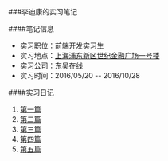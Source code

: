 ###李迪康的实习笔记

####笔记信息
+ 实习职位：前端开发实习生
+ 实习地点：[上海浦东新区世纪金融广场一号楼](http://map.baidu.com/?shareurl=1&poiShareUid=7297df8908a17f5203ec01eb) 
+ 实习公司：[东吴在线](www.idwzx.com)
+ 实习时间：2016/05/20 -- 2016/10/28

####实习日记
1. [第一篇](https://github.com/Andyliwr/InternshipDiary/blob/master/%E6%AF%8F%E6%9C%88%E5%AE%9E%E4%B9%A0%E6%97%A5%E5%BF%97/DailyBook1.md)
2. [第二篇](https://github.com/Andyliwr/InternshipDiary/blob/master/%E6%AF%8F%E6%9C%88%E5%AE%9E%E4%B9%A0%E6%97%A5%E5%BF%97/DailyBook2.md)
3. [第三篇](https://github.com/Andyliwr/InternshipDiary/blob/master/%E6%AF%8F%E6%9C%88%E5%AE%9E%E4%B9%A0%E6%97%A5%E5%BF%97/DailyBook3.md)
4. [第四篇](https://github.com/Andyliwr/InternshipDiary/blob/master/%E6%AF%8F%E6%9C%88%E5%AE%9E%E4%B9%A0%E6%97%A5%E5%BF%97/DailyBook4.md)
5. [第五篇](https://github.com/Andyliwr/InternshipDiary/blob/master/%E6%AF%8F%E6%9C%88%E5%AE%9E%E4%B9%A0%E6%97%A5%E5%BF%97/DailyBook5.md)